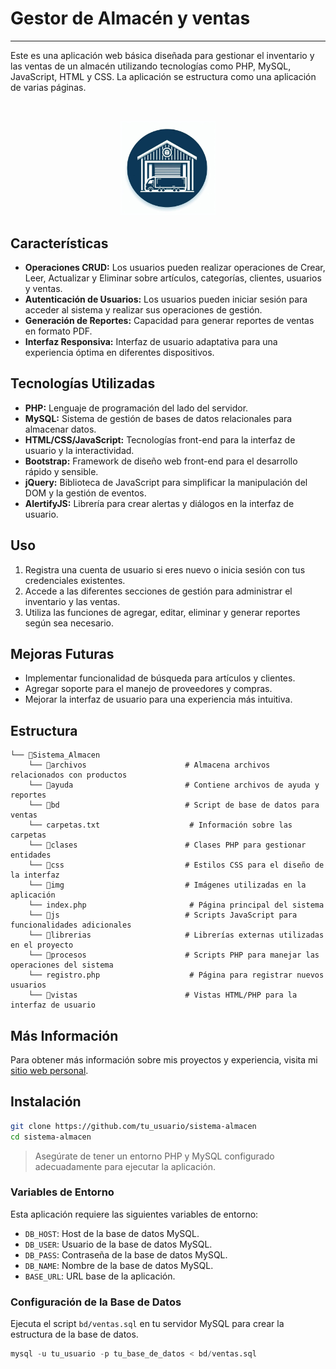 # Gestor de Almacén y ventas

---

Este es una aplicación web básica diseñada para gestionar el inventario y las ventas de un almacén utilizando tecnologías como PHP, MySQL, JavaScript, HTML y CSS. La aplicación se estructura como una aplicación de varias páginas.

<br>
<p align="center">
  <img src="/img/logo.jpg" alt="Logo" width="30%" height="30%">
</p>


## Características

- **Operaciones CRUD:** Los usuarios pueden realizar operaciones de Crear, Leer, Actualizar y Eliminar sobre artículos, categorías, clientes, usuarios y ventas.
- **Autenticación de Usuarios:** Los usuarios pueden iniciar sesión para acceder al sistema y realizar sus operaciones de gestión.
- **Generación de Reportes:** Capacidad para generar reportes de ventas en formato PDF.
- **Interfaz Responsiva:** Interfaz de usuario adaptativa para una experiencia óptima en diferentes dispositivos.

## Tecnologías Utilizadas

- **PHP:** Lenguaje de programación del lado del servidor.
- **MySQL:** Sistema de gestión de bases de datos relacionales para almacenar datos.
- **HTML/CSS/JavaScript:** Tecnologías front-end para la interfaz de usuario y la interactividad.
- **Bootstrap:** Framework de diseño web front-end para el desarrollo rápido y sensible.
- **jQuery:** Biblioteca de JavaScript para simplificar la manipulación del DOM y la gestión de eventos.
- **AlertifyJS:** Librería para crear alertas y diálogos en la interfaz de usuario.

## Uso

1. Registra una cuenta de usuario si eres nuevo o inicia sesión con tus credenciales existentes.
2. Accede a las diferentes secciones de gestión para administrar el inventario y las ventas.
3. Utiliza las funciones de agregar, editar, eliminar y generar reportes según sea necesario.

## Mejoras Futuras

- Implementar funcionalidad de búsqueda para artículos y clientes.
- Agregar soporte para el manejo de proveedores y compras.
- Mejorar la interfaz de usuario para una experiencia más intuitiva.

## Estructura

```
└── 📁Sistema_Almacen
    └── 📁archivos                      # Almacena archivos relacionados con productos
    └── 📁ayuda                         # Contiene archivos de ayuda y reportes
    └── 📁bd                            # Script de base de datos para ventas
    └── carpetas.txt                    # Información sobre las carpetas
    └── 📁clases                        # Clases PHP para gestionar entidades
    └── 📁css                           # Estilos CSS para el diseño de la interfaz
    └── 📁img                           # Imágenes utilizadas en la aplicación
    └── index.php                       # Página principal del sistema
    └── 📁js                            # Scripts JavaScript para funcionalidades adicionales
    └── 📁librerias                     # Librerías externas utilizadas en el proyecto
    └── 📁procesos                      # Scripts PHP para manejar las operaciones del sistema
    └── registro.php                    # Página para registrar nuevos usuarios
    └── 📁vistas                        # Vistas HTML/PHP para la interfaz de usuario
```

## Más Información

Para obtener más información sobre mis proyectos y experiencia, visita mi [sitio web personal](https://adrian-mayora-curriculum.netlify.app/en/).

## Instalación

```sh
git clone https://github.com/tu_usuario/sistema-almacen
cd sistema-almacen
```

> Asegúrate de tener un entorno PHP y MySQL configurado adecuadamente para ejecutar la aplicación.

### Variables de Entorno

Esta aplicación requiere las siguientes variables de entorno:

- `DB_HOST`: Host de la base de datos MySQL.
- `DB_USER`: Usuario de la base de datos MySQL.
- `DB_PASS`: Contraseña de la base de datos MySQL.
- `DB_NAME`: Nombre de la base de datos MySQL.
- `BASE_URL`: URL base de la aplicación.

### Configuración de la Base de Datos

Ejecuta el script `bd/ventas.sql` en tu servidor MySQL para crear la estructura de la base de datos.

```sql
mysql -u tu_usuario -p tu_base_de_datos < bd/ventas.sql
```

